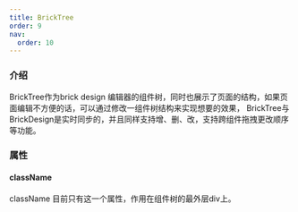 ```yaml
---
title: BrickTree
order: 9
nav:
  order: 10
---
```


### 介绍

BrickTree作为brick design 编辑器的组件树，同时也展示了页面的结构，如果页面编辑不方便的话，可以通过修改一组件树结构来实现想要的效果，
BrickTree与BrickDesign是实时同步的，并且同样支持增、删、改，支持跨组件拖拽更改顺序等功能。

### 属性
#### className
className 目前只有这一个属性，作用在组件树的最外层div上。

